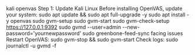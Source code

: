 kali openvas
Step 1: Update Kali Linux
Before installing OpenVAS, update your system:
sudo apt update && sudo apt full-upgrade -y
sudo apt install -y openvas
sudo gvm-setup
sudo gvm-start
sudo gvm-check-setup
https://127.0.0.1:9392
sudo gvmd --user=admin --new-password='yournewpassword'
sudo greenbone-feed-sync
facing issues
Restart OpenVAS:
sudo gvm-stop && sudo gvm-start
Check logs:
sudo journalctl -u gvmd -f
